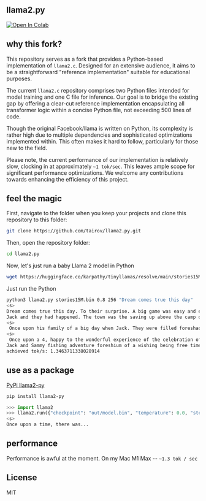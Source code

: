 ## llama2.py

[![Open In Colab](https://colab.research.google.com/assets/colab-badge.svg)](https://colab.research.google.com/github/tairov/llama2.py/blob/master/llama2.ipynb)

## why this fork?

This repository serves as a fork that provides a Python-based implementation of `llama2.c`. Designed for an extensive audience, it aims to be a straightforward "reference implementation" suitable for educational purposes.

The current `llama2.c` repository comprises two Python files intended for model training and one C file for inference. Our goal is to bridge the existing gap by offering a clear-cut reference implementation encapsulating all transformer logic within a concise Python file, not exceeding 500 lines of code.

Though the original Facebook/llama is written on Python, its complexity is rather high due to multiple dependencies and sophisticated optimizations implemented within. This often makes it hard to follow, particularly for those new to the field.

Please note, the current performance of our implementation is relatively slow, clocking in at approximately `~1 tok/sec`. This leaves ample scope for significant performance optimizations. We welcome any contributions towards enhancing the efficiency of this project.

## feel the magic

First, navigate to the folder when you keep your projects and clone this repository to this folder:

```bash
git clone https://github.com/tairov/llama2.py.git
```

Then, open the repository folder:

```bash
cd llama2.py
```

Now, let's just run a baby Llama 2 model in Python

```bash
wget https://huggingface.co/karpathy/tinyllamas/resolve/main/stories15M.bin
```

Just run the Python

```bash
python3 llama2.py stories15M.bin 0.8 256 "Dream comes true this day"
<s>
Dream comes true this day. To their surprise. A big game was easy and everyone was going on the day. Jack and they were playing beneath: life, free, butter! There was the time to think of the universe. There was very happy, fun and the joy and the following down below of this day they were there was a lot of a wide, new camping.
Jack and they had happened. The town was the saving up above the camp of the waves shor of their laughter, friendly journey of friendship to one. The night sky show of the end. Little ceremony, happy again.
<s>
 Once upon his family of a big day when Jack. They were filled foreshadowed happy and they were the joy filled this, different: the King of their appreciation they were to a wave to the spring limit. They were becoming Ruby, happy and the sunset of life of an amazing friendship and he had a robot.
<s>
 Once upon a 4, happy to the wonderful experience of the celebration of their friendship. Even the playground.
Jack and Sammy fishing adventure foreshium of a wishing being free time, happy. The generous adventure foreshly made it. The chance to
achieved tok/s: 1.3463711338028914
```

## use as a package
[PyPi llama2-py](https://pypi.org/project/llama2-py/)
```bash
pip install llama2-py
```

```python
>>> import llama2
>>> llama2.run({"checkpoint": "out/model.bin", "temperature": 0.0, "steps": 256, "prompt": None})
<s>
Once upon a time, there was...
```

## performance

Performance is awful at the moment. 
On my Mac M1 Max -- `~1.3 tok / sec`

## License

MIT
